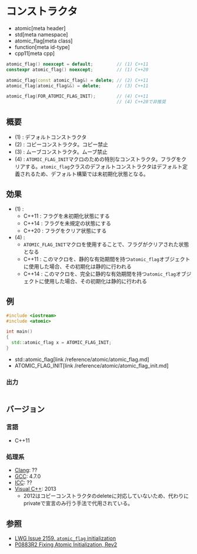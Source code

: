 # コンストラクタ
* atomic[meta header]
* std[meta namespace]
* atomic_flag[meta class]
* function[meta id-type]
* cpp11[meta cpp]

```cpp
atomic_flag() noexcept = default;         // (1) C++11
constexpr atomic_flag() noexcept;         // (1) C++20

atomic_flag(const atomic_flag&) = delete; // (2) C++11
atomic_flag(atomic_flag&&) = delete;      // (3) C++11

atomic_flag(FOR_ATOMIC_FLAG_INIT);        // (4) C++11
                                          // (4) C++20で非推奨
```

## 概要
- (1) : デフォルトコンストラクタ
- (2) : コピーコンストラクタ。コピー禁止
- (3) : ムーブコンストラクタ。ムーブ禁止
- (4) : `ATOMIC_FLAG_INIT`マクロのための特別なコンストラクタ。フラグをクリアする。`atomic_flag`クラスのデフォルトコンストラクタはデフォルト定義されるため、デフォルト構築では未初期化状態となる。


## 効果
- (1) :
    - C++11 : フラグを未初期化状態にする
    - C++14 : フラグを未規定の状態にする
    - C++20 : フラグをクリア状態にする
- (4) :
    - `ATOMIC_FLAG_INIT`マクロを使用することで、フラグがクリアされた状態となる
    - C++11 : このマクロを、静的な有効期間を持つ`atomic_flag`オブジェクトに使用した場合、その初期化は静的に行われる
    - C++14 : このマクロを、完全に静的な有効期間を持つ`atomic_flag`オブジェクトに使用した場合、その初期化は静的に行われる


## 例
```cpp example
#include <iostream>
#include <atomic>

int main()
{
  std::atomic_flag x = ATOMIC_FLAG_INIT;
}
```
* std::atomic_flag[link /reference/atomic/atomic_flag.md]
* ATOMIC_FLAG_INIT[link /reference/atomic/atomic_flag_init.md]

### 出力
```
```

## バージョン
### 言語
- C++11

### 処理系
- [Clang](/implementation.md#clang): ??
- [GCC](/implementation.md#gcc): 4.7.0
- [ICC](/implementation.md#icc): ??
- [Visual C++](/implementation.md#visual_cpp): 2013
    - 2012はコピーコンストラクタのdeleteに対応していないため、代わりにprivateで宣言のみ行う手法で代用されている。

## 参照
- [LWG Issue 2159. `atomic_flag` initialization](http://www.open-std.org/jtc1/sc22/wg21/docs/lwg-defects.html#2159)
- [P0883R2 Fixing Atomic Initialization, Rev2](http://www.open-std.org/jtc1/sc22/wg21/docs/papers/2019/p0883r2.pdf)
